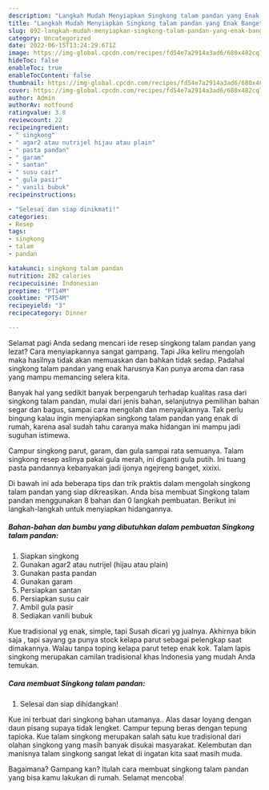 ```yaml
---
description: "Langkah Mudah Menyiapkan Singkong talam pandan yang Enak Banget}"
title: "Langkah Mudah Menyiapkan Singkong talam pandan yang Enak Banget}"
slug: 892-langkah-mudah-menyiapkan-singkong-talam-pandan-yang-enak-banget
category: Uncategorized
date: 2022-06-15T13:24:29.671Z
image: https://img-global.cpcdn.com/recipes/fd54e7a2914a3ad6/680x482cq70/singkong-talam-pandan-foto-resep-utama.jpg
hideToc: false
enableToc: true
enableTocContent: false
thumbnail: https://img-global.cpcdn.com/recipes/fd54e7a2914a3ad6/680x482cq70/singkong-talam-pandan-foto-resep-utama.jpg
cover: https://img-global.cpcdn.com/recipes/fd54e7a2914a3ad6/680x482cq70/singkong-talam-pandan-foto-resep-utama.jpg
author: Admin
authorAv: notfound
ratingvalue: 3.8
reviewcount: 22
recipeingredient:
- " singkong"
- " agar2 atau nutrijel hijau atau plain"
- " pasta pandan"
- " garam"
- " santan"
- " susu cair"
- " gula pasir"
- " vanili bubuk"
recipeinstructions:

- "Selesai dan siap dinikmati!"
categories:
- Resep
tags:
- singkong
- talam
- pandan

katakunci: singkong talam pandan 
nutrition: 282 calories
recipecuisine: Indonesian
preptime: "PT14M"
cooktime: "PT54M"
recipeyield: "3"
recipecategory: Dinner

---
```



Selamat pagi Anda sedang mencari ide resep singkong talam pandan yang lezat? Cara menyiapkannya sangat gampang. Tapi Jika keliru mengolah maka hasilnya tidak akan memuaskan dan bahkan tidak sedap. Padahal singkong talam pandan yang enak harusnya Kan punya aroma dan rasa yang mampu memancing selera kita.


Banyak hal yang sedikit banyak berpengaruh terhadap kualitas rasa dari singkong talam pandan, mulai dari jenis bahan, selanjutnya pemilihan bahan segar dan bagus, sampai cara mengolah dan menyajikannya. Tak perlu bingung kalau ingin menyiapkan singkong talam pandan yang enak di rumah, karena asal sudah tahu caranya maka hidangan ini mampu jadi suguhan istimewa.

Campur singkong parut, garam, dan gula sampai rata semuanya. Talam singkong resep aslinya pakai gula merah, ini diganti gula putih. Ini tuang pasta pandannya kebanyakan jadi ijonya ngejreng banget, xixixi.


Di bawah ini ada beberapa tips dan trik praktis dalam mengolah singkong talam pandan yang siap dikreasikan. Anda bisa membuat Singkong talam pandan menggunakan 8 bahan dan 0 langkah pembuatan. Berikut ini langkah-langkah untuk menyiapkan hidangannya.

<!--inarticleads1-->

##### Bahan-bahan dan bumbu yang dibutuhkan dalam pembuatan Singkong talam pandan:

1. Siapkan  singkong
1. Gunakan  agar2 atau nutrijel (hijau atau plain)
1. Gunakan  pasta pandan
1. Gunakan  garam
1. Persiapkan  santan
1. Persiapkan  susu cair
1. Ambil  gula pasir
1. Sediakan  vanili bubuk


Kue tradisional yg enak, simple, tapi Susah dicari yg jualnya. Akhirnya bikin saja , tapi sayang ga punya stock kelapa parut sebagai pelengkap saat dimakannya. Walau tanpa toping kelapa parut tetep enak kok. Talam lapis singkong merupakan camilan tradisional khas Indonesia yang mudah Anda temukan. 

<!--inarticleads2-->

##### Cara membuat Singkong talam pandan:


1. Selesai dan siap dihidangkan!

Kue ini terbuat dari singkong bahan utamanya.. Alas dasar loyang dengan daun pisang supaya tidak lengket. Campur tepung beras dengan tepung tapioka. Kue talam singkong merupakan salah satu kue tradisional dari olahan singkong yang masih banyak disukai masyarakat. Kelembutan dan manisnya talam singkong sangat lekat di ingatan kita saat masih muda. 

Bagaimana? Gampang kan? Itulah cara membuat singkong talam pandan yang bisa kamu lakukan di rumah. Selamat mencoba!
